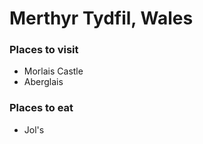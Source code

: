 # Merthyr Tydfil, Wales

### Places to visit
- Morlais Castle
- Aberglais


### Places to eat
- Jol's
